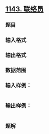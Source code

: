 ## [1143. 联络员](https://www.acwing.com/problem/content/solution/1145/1/)

### 题目

### 输入格式

### 输出格式

### 数据范围

### 输入样例：

```

```

### 输出样例：

```

```

### 题解